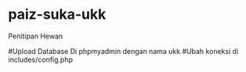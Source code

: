 # paiz-suka-ukk
Penitipan Hewan

#Upload Database Di phpmyadmin dengan nama ukk
#Ubah koneksi di includes/config.php
